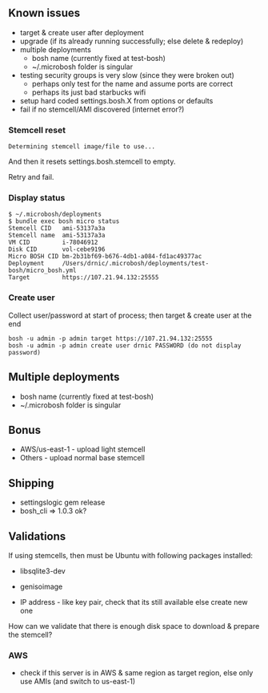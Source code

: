 ## Known issues

* target & create user after deployment
* upgrade (if its already running successfully; else delete & redeploy)
* multiple deployments
  * bosh name (currently fixed at test-bosh)
  * ~/.microbosh folder is singular
* testing security groups is very slow (since they were broken out)
  * perhaps only test for the name and assume ports are correct
  * perhaps its just bad starbucks wifi
* setup hard coded settings.bosh.X from options or defaults
* fail if no stemcell/AMI discovered (internet error?)

### Stemcell reset

```
Determining stemcell image/file to use... 
```

And then it resets settings.bosh.stemcell to empty.

Retry and fail.

### Display status

```
$ ~/.microbosh/deployments 
$ bundle exec bosh micro status
Stemcell CID   ami-53137a3a
Stemcell name  ami-53137a3a
VM CID         i-78046912
Disk CID       vol-cebe9196
Micro BOSH CID bm-2b31bf69-b676-4db1-a084-fd1ac49377ac
Deployment     /Users/drnic/.microbosh/deployments/test-bosh/micro_bosh.yml
Target         https://107.21.94.132:25555
```
### Create user

Collect user/password at start of process; then target & create user at the end

```
bosh -u admin -p admin target https://107.21.94.132:25555
bosh -u admin -p admin create user drnic PASSWORD (do not display password)
```

## Multiple deployments

* bosh name (currently fixed at test-bosh)
* ~/.microbosh folder is singular

## Bonus

* AWS/us-east-1 - upload light stemcell
* Others - upload normal base stemcell

## Shipping

* settingslogic gem release
* bosh_cli => 1.0.3 ok?

## Validations

If using stemcells, then must be Ubuntu with following packages installed:

* libsqlite3-dev
* genisoimage

* IP address - like key pair, check that its still available else create new one

How can we validate that there is enough disk space to download & prepare the stemcell?

### AWS

* check if this server is in AWS & same region as target region, else only use AMIs (and switch to us-east-1)

